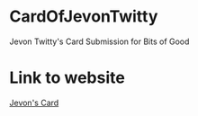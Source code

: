 # CardOfJevonTwitty
 Jevon Twitty's Card Submission for Bits of Good

# Link to website
[Jevon's Card](https://jevontwitty.github.io/CardOfJevonTwitty/ "Jevon's Card")